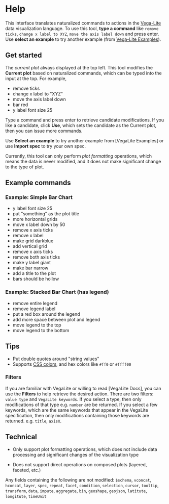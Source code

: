 # Help

This interface translates naturalized commands to actions in the [Vega-Lite] data visualization language.
To use this tool, **type a command** like `remove ticks`, `change x label to XYZ`, `move the axis label down` and press enter.
Use **select an example** to try another example (from [Vega-Lite Examples]).

## Get started

The *current plot* always displayed at the top left.
This tool modifies the **Current plot** based on naturalized commands,
which can be typed into the input at the top. For example,

* remove ticks
* change x label to "XYZ"
* move the axis label down
* bar red
* y label font size 25

Type a command and press enter to retrieve candidate modifications.
If you like a candidate, click **Use**, which sets the candidate as the Current plot,
then you can issue more commands.

Use **Select an example** to try another example from [VegaLite Examples] or use **Import spec** to try your own spec.

Currently, this tool can only perform *plot formatting* operations, which means the data is never modified,
and it does not make significant change to the type of plot.

## Example commands

### Example: Simple Bar Chart
* y label font size 25
* put "something" as the plot title
* more horizontal grids
* move x label down by 50
* remove x axis ticks
* remove x label
* make grid darkblue
* add vertical grid
* remove x axis ticks
* remove both axis ticks
* make y label giant
* make bar narrow
* add a title to the plot
* bars should be hollow

### Example: Stacked Bar Chart (has legend)
* remove entire legend
* remove legend label
* put a red box around the legend
* add more space between plot and legend
* move legend to the top
* move legend to the bottom

## Tips

* Put double quotes around "string values"
* Supports [CSS colors], and hex colors like `#ff0` or `#ffff00`

### Filters
If you are familiar with VegaLite or willing to read [VegaLite Docs], you can use the **Filters** to help retrieve the desired action. There are two filters: `value type` and `VegaLite keywords`. If you select a type, then only modifications of that type e.g. `number` are be returned. If you select a few keywords, which are the same keywords that appear in the VegaLite specification, then only modifications containing those keywords are returned. e.g. `title`, `axisX`.


## Technical

* Only support plot formatting operations, which does not include data processing and significant changes of the visualization type

* Does not support direct operations on composed plots (layered, faceted, etc.)

Any fields containing the following are not modified: `$schema`,
    `vconcat`, `hconcat`, `layer`, `spec`, `repeat`, `facet`,
    `condition`, `selection`, `cursor`, `tooltip`,
    `transform`, `data`,
    `impute`, `aggregate`, `bin`,
    `geoshape`, `geojson`, `latitute`, `longitute`,
    `timeUnit`

[Vega-Lite]: https://vega.github.io/vega-lite/
[Vega-Lite Examples]: https://vega.github.io/vega-lite/examples/.
[Vega-Lite Docs]: https://vega.github.io/vega-lite/docs/
[CSS Colors]: https://www.w3schools.com/cssref/css_colors.asp
